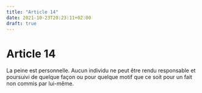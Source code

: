 ```yaml
---
title: "Article 14"
date: 2021-10-23T20:23:11+02:00
draft: true
---
```


# Article 14

La peine est personnelle. Aucun individu ne peut être rendu responsable et poursuivi de quelque façon ou pour quelque motif que ce soit pour un fait non commis par lui-même.
